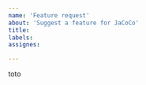 ```yaml
---
name: 'Feature request'
about: 'Suggest a feature for JaCoCo'
title:
labels:
assignes:

---
```

toto
